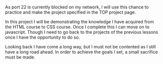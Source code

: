 As port 22 is currently blocked on my network, I will use this chance to practice and make the project specified in the TOP project page.

In this project I will be demonstrating the knowledge I have acquired from the HTML course to CSS course. Once I complete this I can move on to javascript. Though I need to go back to the projects of the previous lessons once I have the opportunity to do so.

Looking back I have come a long way, but I must not be contented as I still have a long road ahead. In order to achieve the goals I set, a small sacrifice must be made.
